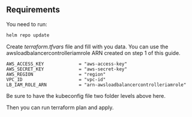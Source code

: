 ## Requirements

You need to run:

```bash
helm repo update
```
Create *terraform.tfvars* file and fill with you data. You can use the awsloadbalancercontrolleriamrole ARN created on step 1 of this guide.

```
AWS_ACCESS_KEY             = "aws-access-key"
AWS_SECRET_KEY             = "aws-secret-key"
AWS_REGION                 = "region"
VPC_ID                     = "vpc-id"
LB_IAM_ROLE_ARN            = "arn-awsloadbalancercontrolleriamrole"
```

Be sure to have the kubeconfig file two folder levels above here.

Then you can run terraform plan and apply.